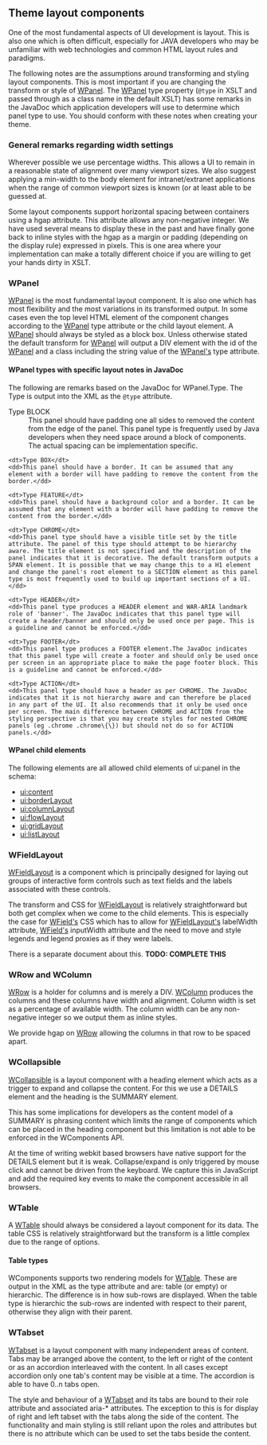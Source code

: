 ## Theme layout components

One of the most fundamental aspects of UI development is layout. This is also one which is often difficult, especially
for JAVA developers who may be unfamiliar with web technologies and common HTML layout rules and paradigms.

The following notes are the assumptions around transforming and styling layout components. This is most important if you
are changing the transform or style of [WPanel][]. The [WPanel][] type property (`@type` in XSLT and passed through as a
class name in the default XSLT) has some remarks in the JavaDoc which application developers will use to determine which
panel type to use. You should conform with these notes when creating your theme.

### General remarks regarding width settings

Wherever possible we use percentage widths. This allows a UI to remain in a reasonable state of alignment over many
viewport sizes. We also suggest applying a min-width to the body element for intranet/extranet applications when the
range of common viewport sizes is known (or at least able to be guessed at.

Some layout components support horizontal spacing between containers using a hgap attribute. This attribute allows any
non-negative integer. We have used several means to display these in the past and have finally gone back to inline
styles with the hgap as a margin or padding (depending on the display rule) expressed in pixels. This is one area where
your implementation can make a totally different choice if you are willing to get your hands dirty in XSLT.

### WPanel

[WPanel][] is the most fundamental layout component. It is also one which has most flexibility and the most variations
in its transformed output. In some cases even the top level HTML element of the component changes according to the
[WPanel][] type attribute or the child layout element. A [WPanel][] should always be styled as a block box. Unless
otherwise stated the default transform for [WPanel][] will output a DIV element with the id of the [WPanel][] and a
class including the string value of the [WPanel's][WPanel] type attribute.

#### WPanel types with specific layout notes in JavaDoc

The following are remarks based on the JavaDoc for WPanel.Type. The Type is output into the XML as the `@type` attribute.

<dl>
 	<dt>Type BLOCK</dt>
 	<dd>This panel should have padding one all sides to removed the content from the edge of the panel. This panel type
 	is frequently used by Java developers when they need space around a block of components. The actual spacing can be
 	implementation specific.</dd>

 	<dt>Type BOX</dt>
 	<dd>This panel should have a border. It can be assumed that any element with a border will have padding to remove the content from the border.</dd>

 	<dt>Type FEATURE</dt>
 	<dd>This panel should have a background color and a border. It can be assumed that any element with a border will have padding to remove the content from the border.</dd>

 	<dt>Type CHROME</dt>
 	<dd>This panel type should have a visible title set by the title attribute. The panel of this type should attempt to be hierarchy aware. The title element is not specified and the description of the panel indicates that it is decorative. The default transform outputs a SPAN element. It is possible that we may change this to a H1 element and change the panel's root element to a SECTION element as this panel type is most frequently used to build up important sections of a UI.</dd>

 	<dt>Type HEADER</dt>
 	<dd>This panel type produces a HEADER element and WAR-ARIA landmark role of 'banner'. The JavaDoc indicates that this panel type will create a header/banner and should only be used once per page. This is a guideline and cannot be enforced.</dd>

 	<dt>Type FOOTER</dt>
 	<dd>This panel type produces a FOOTER element.The JavaDoc indicates that this panel type will create a footer and should only be used once per screen in an appropriate place to make the page footer block. This is a guideline and cannot be enforced.</dd>

 	<dt>Type ACTION</dt>
 	<dd>This panel type should have a header as per CHROME. The JavaDoc indicates that it is not hierarchy aware and can therefore be placed in any part of the UI. It also recommends that it only be used once per screen. The main difference between CHROME and ACTION from the styling perspective is that you may	create styles for nested CHROME panels (eg .chrome .chrome\{\}) but should not do so for ACTION panels.</dd>
</dl>

#### WPanel child elements

The following elements are all allowed child elements of ui:panel in the schema:

* [ui:content](./components/wc.ui.content.html)
* [ui:borderLayout](./components/wc.ui.borderLayout.html)
* [ui:columnLayout](./components/wc.ui.columnLayout.html)
* [ui:flowLayout](./components/wc.ui.flowLayout.html)
* [ui:gridLayout](./components/wc.ui.gridLayout.html)
* [ui:listLayout](./components/wc.ui.listLayout.html)

### WFieldLayout

[WFieldLayout][] is a component which is principally designed for laying out groups of interactive form controls such as
text fields and the labels associated with these controls.

The transform and CSS for [WFieldLayout][] is relatively straightforward but both get complex when we come to the child 
elements. This is especially the case for [WField's][WField] CSS which has to allow for [WFieldLayout's][WFieldLayout] 
labelWidth attribute, [WField's][WField] inputWidth attribute and the need to move and style legends and legend proxies 
as if they were labels.

There is a separate document about this. **TODO: COMPLETE THIS**

### WRow and WColumn

[WRow][] is a holder for columns and is merely a DIV. [WColumn][WRow] produces the columns and these columns have width and alignment. Column width is set as a percentage of available width. The column width can be any non-negative integer so we output them as inline styles.

We provide hgap on [WRow][] allowing the columns in that row to be spaced apart.

### WCollapsible

[WCollapsible](./components/wc.ui.collapsible.html) is a layout component with a heading element which acts as a trigger to expand and collapse the content. For this we use a DETAILS element and the heading is the SUMMARY element.

This has some implications for developers as the content model of a SUMMARY is phrasing content which limits the range of components which can be placed in the heading component but this limitation is not able to be enforced in the WComponents API.

At the time of writing webkit based browsers have native support for the DETAILS element but it is weak. Collapse/expand is only triggered by mouse click and cannot be driven from the keyboard. We capture this in JavaScript and add the required key events to make the component accessible in all browsers.

### WTable

A [WTable][] should always be considered a layout component for its data. The table CSS is relatively straightforward but the transform is a little complex due to the range of options.

#### Table types

WComponents supports two rendering models for [WTable][]. These are output in the XML as the type attribute and are: table (or empty) or hierarchic. The difference is in how sub-rows are displayed. When the table type is hierarchic the sub-rows are indented with respect to their parent, otherwise they align with their parent. 

### WTabset

[WTabset][] is a layout component with many independent areas of content. Tabs may be arranged above the content, to the
left or right of the content or as an accordion interleaved with the content. In all cases except accordion only one 
tab's content may be visible at a time. The accordion is able to have 0..n tabs open.

The style and behaviour of a [WTabset][] and its tabs are bound to their role attribute and associated aria-* attributes. The
exception to this is for display of right and left tabset with the tabs along the side of the content. The functionality and main styling is still reliant upon the
roles and attributes but there is no attribute which can be used to set the tabs beside the content.

<!-- references -->
[WPanel]: ./components/wc.ui.panel.html "WPanel documentation"
[WFieldLayout]: ./components/wc.ui.fieldLayout.html "WFieldLayout documentation"
[WTabset]: ./components/wc.ui.tabset.html "WTabset documentation"
[WTable]: ./components/wc.ui.table.html "WTable documentation"
[WField]: ./components/wc.ui.field.html "WField documentation"
[WRow]: ./components/wc.ui.row.html "WRow and WColumn documentation"